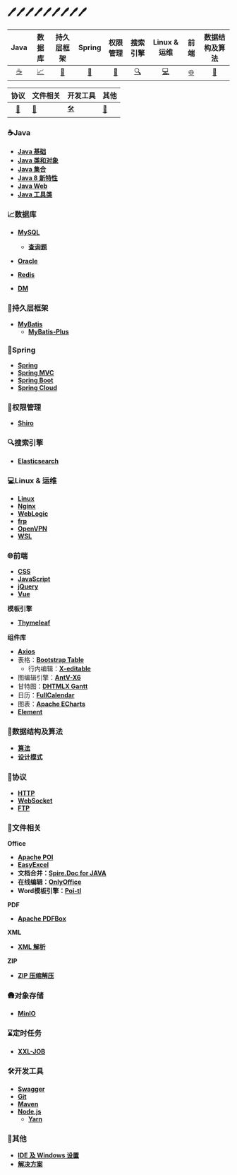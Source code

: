 ## :pen::pen::pen::pen::pen::pen::pen::pen::pen:

| Java | 数据库 | 持久层框架 | Spring | 权限管理 | 搜索引擎 | Linux & 运维 | 前端 | 数据结构及算法 |
| :--: | :----: | :--------: | :----: | :------: | :------: | :------: | :------: | :------: |
| [:coffee:](#coffeejava) | [:chart_with_upwards_trend:](#chart_with_upwards_trend数据库) | [:moyai:](#moyai持久层框架) | [:leaves:](#leavesSpring) | [:closed_lock_with_key:](#closed_lock_with_key权限管理) | [:mag:](#mag搜索引擎) | [:computer:](#computerLinux--运维) | [:globe_with_meridians:](#globe_with_meridians前端) | [:stars:](#stars数据结构及算法) |

|    协议     | 文件相关                    | 开发工具        | 其他                    |
| :---------: | --------------------------- | --------------- | ----------------------- |
| [📡](#📡协议) | [:scroll:](#scroll文件相关) | [🛠️](#🛠️开发工具) | [:wrench:](#wrench其他) |



### :coffee:Java

- [**Java 基础**](https://github.com/0richalcos/Note/blob/main/Markdown/JavaBasics.md)
- [**Java 类和对象**](https://github.com/0richalcos/Note/blob/main/Markdown/JavaObject.md)
- [**Java 集合**](https://github.com/0richalcos/Note/blob/main/Markdown/JavaCollection.md)
- [**Java 8 新特性**](https://github.com/0richalcos/Note/blob/main/Markdown/Java8.md)
- [**Java Web**](https://github.com/0richalcos/Note/blob/main/Markdown/JavaWeb.md)
- [**Java 工具类**](https://github.com/0richalcos/Note/blob/main/Markdown/JavaUtils.md)



### :chart_with_upwards_trend:数据库

- [**MySQL**](https://github.com/0richalcos/Note/blob/main/Markdown/MySQL.md)
	- [**查询题**](https://github.com/0richalcos/Note/blob/main/Markdown/MySQLQuery.md)

- [**Oracle**](https://github.com/0richalcos/Note/blob/main/Markdown/Oracle.md)
- [**Redis**](https://github.com/0richalcos/Note/blob/main/Markdown/Redis.md)
- [**DM**](https://github.com/0richalcos/Note/blob/main/Markdown/DM.md)



### :moyai:持久层框架

- [**MyBatis**](https://github.com/0richalcos/Note/blob/main/Markdown/MyBatis.md)
  - [**MyBatis-Plus**](https://github.com/0richalcos/Note/blob/main/Markdown/MyBatis-Plus.md)



### :leaves:Spring

- [**Spring**](https://github.com/0richalcos/Note/blob/main/Markdown/Spring.md)
- [**Spring MVC**](https://github.com/0richalcos/Note/blob/main/Markdown/SpringMVC.md)
- [**Spring Boot**](https://github.com/0richalcos/Note/blob/main/Markdown/SpringBoot.md)
- [**Spring Cloud**](https://github.com/0richalcos/Note/blob/main/Markdown/SpringCloud.md)



### :closed_lock_with_key:权限管理

- [**Shiro**](https://github.com/0richalcos/Note/blob/main/Markdown/Shiro.md)



### :mag:搜索引擎

- [**Elasticsearch**](https://github.com/0richalcos/Note/blob/main/Markdown/Elasticsearch.md)



### :computer:Linux & 运维

- [**Linux**](https://github.com/0richalcos/Note/blob/main/Markdown/Linux.md)
- [**Nginx**](https://github.com/0richalcos/Note/blob/main/Markdown/Nginx.md)
- [**WebLogic**](https://github.com/0richalcos/Note/blob/main/Markdown/WebLogic.md)
- [**frp**](https://github.com/0richalcos/Note/blob/main/Markdown/frp.md)
- [**OpenVPN**](https://github.com/0richalcos/Note/blob/main/Markdown/OpenVPN.md)
- [**WSL**](https://github.com/0richalcos/Note/blob/main/Markdown/WSL.md)



### :globe_with_meridians:前端

- [**CSS**](https://github.com/0richalcos/Note/blob/main/Markdown/CSS.md)
- [**JavaScript**](https://github.com/0richalcos/Note/blob/main/Markdown/JavaScript.md)
- [**jQuery**](https://github.com/0richalcos/Note/blob/main/Markdown/jQuery.md)
- [**Vue**](https://github.com/0richalcos/Note/blob/main/Markdown/Vue.md)



**模板引擎**

- [**Thymeleaf**](https://github.com/0richalcos/Note/blob/main/Markdown/Thymeleaf.md)



**组件库**

- [**Axios**](https://github.com/0richalcos/Note/blob/main/Markdown/Axios.md)
- 表格：[**Bootstrap Table**](https://github.com/0richalcos/Note/blob/main/Markdown/BootstrapTable.md)
  - 行内编辑：[**X-editable**](https://github.com/0richalcos/Note/blob/main/Markdown/X-editable.md)
- 图编辑引擎：[**AntV-X6**](https://github.com/0richalcos/Note/blob/main/Markdown/AntV-X6.md)
- 甘特图：[**DHTMLX Gantt**](https://github.com/0richalcos/Note/blob/main/Markdown/DHTMLXGantt.md)
- 日历：[**FullCalendar**](https://github.com/0richalcos/Note/blob/main/Markdown/FullCalendar.md)
- 图表：[**Apache ECharts**](https://github.com/0richalcos/Note/blob/main/Markdown/ApacheECharts.md)
- [**Element**](https://github.com/0richalcos/Note/blob/main/Markdown/Element.md)



### :stars:数据结构及算法

- [**算法**](https://github.com/0richalcos/Note/blob/main/Markdown/Algorithm.md)
- [**设计模式**](https://github.com/0richalcos/Note/blob/main/Markdown/DesignPattern.md)



### 📡协议

- [**HTTP**](https://github.com/0richalcos/Note/blob/main/Markdown/HTTP.md)
- [**WebSocket**](https://github.com/0richalcos/Note/blob/main/Markdown/WebSocket.md)
- [**FTP**](https://github.com/0richalcos/Note/blob/main/Markdown/FTP.md)



### :scroll:文件相关

**Office**

- [**Apache POI**](https://github.com/0richalcos/Note/blob/main/Markdown/ApachePOI.md)
- [**EasyExcel**](https://github.com/0richalcos/Note/blob/main/Markdown/EasyExcel.md)
- **文档合并：**[**Spire.Doc for JAVA**](https://github.com/0richalcos/Note/blob/main/Markdown/Spire.DocForJAVA.md)
- **在线编辑：**[**OnlyOffice**](https://github.com/0richalcos/Note/blob/main/Markdown/OnlyOffice.md)
- **Word模板引擎：**[**Poi-tl**](https://github.com/0richalcos/Note/blob/main/Markdown/Poi-tl.md)



**PDF**

- [**Apache PDFBox**](https://github.com/0richalcos/Note/blob/main/Markdown/ApachePDFBox.md)



**XML**

- [**XML 解析**](https://github.com/0richalcos/Note/blob/main/Markdown/XMLParse.md)



**ZIP**

- [**ZIP 压缩解压**](https://github.com/0richalcos/Note/blob/main/Markdown/Zip4j.md)



### 🛖对象存储

- [**MinIO**](https://github.com/0richalcos/Note/blob/main/Markdown/MinIO.md)



### :hourglass:定时任务

- [**XXL-JOB**](https://github.com/0richalcos/Note/blob/main/Markdown/XXL-JOB.md)



### 🛠️开发工具

- [**Swagger**](https://github.com/0richalcos/Note/blob/main/Markdown/Swagger.md)
- [**Git**](https://github.com/0richalcos/Note/blob/main/Markdown/Git.md)
- [**Maven**](https://github.com/0richalcos/Note/blob/main/Markdown/Maven.md)
- [**Node.js**](https://github.com/0richalcos/Note/blob/main/Markdown/Node.js.md)
  - [**Yarn**](https://github.com/0richalcos/Note/blob/main/Markdown/Yarn.md)



### :wrench:其他

- [**IDE 及 Windows 设置**](https://github.com/0richalcos/Note/blob/main/Markdown/IDE&Windows.md)
- [**解决方案**](https://github.com/0richalcos/Note/blob/main/Markdown/Solutions.md)

